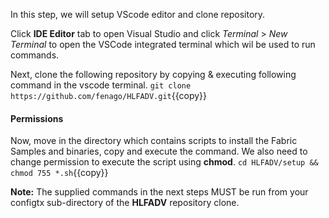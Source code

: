 In this step, we will setup VScode editor and clone repository.

Click **IDE Editor** tab to open Visual Studio and click _Terminal_ > _New Terminal_ to open the VSCode integrated terminal which wil be used to run commands.

Next, clone the following repository by copying & executing following command in the vscode terminal.
`git clone https://github.com/fenago/HLFADV.git`{{copy}}

#### Permissions
Now, move in the directory which contains scripts to install the Fabric Samples and binaries, copy and execute the command. We also need to change permission to execute the script using **chmod**.
`cd HLFADV/setup && chmod 755 *.sh`{{copy}}

**Note:**
The supplied commands in the next steps MUST be run from your configtx sub-directory of the **HLFADV** repository clone.